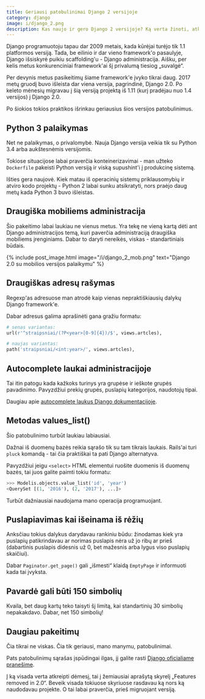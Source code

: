 ```yaml
---
title: Geriausi patobulinimai Django 2 versijoje
category: django
image: i/django_2.png
description: Kas naujo ir gero Django 2 versijoje? Ką verta žinoti, atkreipti dėmesį ir kas gali būti labai naudinga. Pavyzdžiai iš praktinių patyrimų.
---
```


Django programuotoju tapau dar 2009 metais, kada kūrėjai turėjo tik 1.1 platformos versiją. Tada, be eilinio ir dar vieno framework'o pasaulyje, Django išsiskyrė puikiu scaffolding'u - Django administracija. Aišku, per kelis metus konkurenciniai framework'ai šį privalumą tiesiog „suvalgė“.

Per devynis metus pasikeitimų šiame framework'e įvyko tikrai daug. 2017 metų gruodį buvo išleista dar viena versija, pagrindinė, Django 2.0. Po keleto mėnesių migravau į šią versiją projektą iš 1.11 (kurį pradėjau nuo 1.4 versijos) į Django 2.0.

Po šiokios tokios praktikos išrinkau geriausius šios versijos patobulinimus.

## Python 3 palaikymas

Net ne palaikymas, o privalomybė. Nauja Django versija veikia tik su Python 3.4 arba aukštesnėmis versijomis.

Tokiose situacijose labai praverčia konteinerizavimai - man užteko `Dockerfile` pakeisti Python versiją ir viską supushint'i į produkcinę sistemą.

Išties gera naujovė. Kiek matau iš operacinių sistemų priklausomybių ir atviro kodo projektų - Python 2 labai sunku atsikratyti, nors praėjo daug metų kada Python 3 buvo išleistas.

## Draugiška mobiliems administracija

Šio pakeitimo labai laukiau ne vienus metus. Yra tekę ne vieną kartą dėti ant Django administracijos temą, kuri paverčia administraciją draugiška mobiliems įrenginiams. Dabar to daryti nereikės, viskas - standartiniais būdais.

{% include post_image.html image="/i/django_2_mob.png" text="Django 2.0 su mobilios versijos palaikymu" %}

## Draugiškas adresų rašymas

Regexp'as adresuose man atrodė kaip vienas nepraktiškiausių dalykų Django framework'e.

Dabar adresus galima aprašinėti gana gražiu formatu:

```python
# senas variantas:
url(r'^straipsniai/(?P<year>[0-9]{4})/$', views.artcles),

# naujas variantas:
path('straipsniai/<int:year>/', views.artcles),
```

## Autocomplete laukai administracijoje

Tai itin patogu kada kažkoks turinys yra grupėse ir ieškote grupės pavadinimo. Pavyzdžiui prekių grupės, puslapių kategorijos, naudotojų tipai.

Daugiau apie [autocomplete laukus Django dokumentacijoje](https://docs.djangoproject.com/en/2.0/ref/contrib/admin/#django.contrib.admin.ModelAdmin.autocomplete_fields).

## Metodas values_list()

Šio patobulinimo turbūt laukiau labiausiai.

Dažnai iš duomenų bazės reikia sąrašo tik su tam tikrais laukais. Rails'ai turi `pluck` komandą - tai čia praktiškai ta pati Django alternatyva.

Pavyzdžiui jeigu `<select>` HTML elementui ruošite duomenis iš duomenų bazės, tai juos galite paimti tokiu formatu:

```python
>>> Modelis.objects.value_list('id', 'year')
<QuerySet [(1, '2016'), (2, '2017'), ...]>
```

Turbūt dažniausiai naudojama mano operacija programuojant.

## Puslapiavimas kai išeinama iš rėžių

Anksčiau tokius dalykus darydavau rankiniu būdu: žinodamas kiek yra puslapių patikrindavau ar norimas puslapis nėra už jo ribų ar prieš (dabartinis puslapis didesnis už 0, bet mažesnis arba lygus viso puslapių skaičiui).

Dabar `Paginator.get_page()` gali „išmesti“ klaidą `EmptyPage` ir informuoti kada tai įvyksta.

## Pavardė gali būti 150 simbolių

Kvaila, bet daug kartų teko taisyti šį limitą, kai standartinių 30 simbolių nepakakdavo. Dabar, net 150 simbolių!

## Daugiau pakeitimų

Čia tikrai ne viskas. Čia tik geriausi, mano manymu, patobulinimai.

Pats patobulinimų sąrašas įspūdingai ilgas, jį galite rasti [Django oficialiame pranešime](https://docs.djangoproject.com/en/2.0/releases/2.0/).

Į ką visada verta atkreipti dėmesį, tai į žemiausiai aprašytą skyrelį „Features removed in 2.0“. Beveik visada tokiuose skyriuose rasdavau ką nors ką naudodavau projekte. O tai labai praverčia, prieš migruojant versiją.
